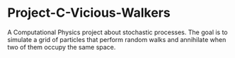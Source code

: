 # Project-C-Vicious-Walkers
A Computational Physics project about stochastic processes. The goal is to simulate a grid of particles that perform random walks and annihilate when two of them occupy the same space.
